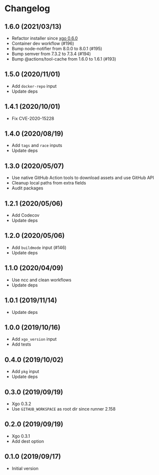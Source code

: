 # Changelog

## 1.6.0 (2021/03/13)

* Refactor installer since [xgo 0.6.0](https://github.com/crazy-max/xgo/releases/tag/v0.6.0)
* Container dev workflow (#196)
* Bump node-notifier from 8.0.0 to 8.0.1 (#195)
* Bump semver from 7.3.2 to 7.3.4 (#194)
* Bump @actions/tool-cache from 1.6.0 to 1.6.1 (#193)

## 1.5.0 (2020/11/01)

* Add `docker-repo` input
* Update deps

## 1.4.1 (2020/10/01)

* Fix CVE-2020-15228

## 1.4.0 (2020/08/19)

* Add `tags` and `race` inputs
* Update deps

## 1.3.0 (2020/05/07)

* Use native GitHub Action tools to download assets and use GitHub API
* Cleanup local paths from extra fields
* Audit packages

## 1.2.1 (2020/05/06)

* Add Codecov
* Update deps

## 1.2.0 (2020/05/06)

* Add `buildmode` input (#146)
* Update deps

## 1.1.0 (2020/04/09)

* Use ncc and clean workflows
* Update deps

## 1.0.1 (2019/11/14)

* Update deps

## 1.0.0 (2019/10/16)

* Add `xgo_version` input
* Add tests

## 0.4.0 (2019/10/02)

* Add `pkg` input
* Update deps

## 0.3.0 (2019/09/19)

* Xgo 0.3.2
* Use `GITHUB_WORKSPACE` as root dir since runner 2.158

## 0.2.0 (2019/09/19)

* Xgo 0.3.1
* Add dest option

## 0.1.0 (2019/09/17)

* Initial version
